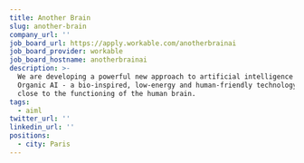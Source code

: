 ```yaml
---
title: Another Brain
slug: another-brain
company_url: ''
job_board_url: https://apply.workable.com/anotherbrainai
job_board_provider: workable
job_board_hostname: anotherbrainai
description: >-
  We are developing a powerful new approach to artificial intelligence called
  Organic AI - a bio-inspired, low-energy and human-friendly technology very
  close to the functioning of the human brain.
tags:
  - aiml
twitter_url: ''
linkedin_url: ''
positions:
  - city: Paris
---
```

